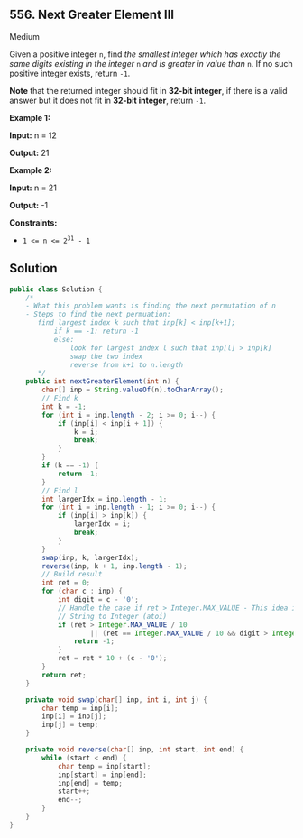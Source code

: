 ## 556\. Next Greater Element III

Medium

Given a positive integer `n`, find _the smallest integer which has exactly the same digits existing in the integer_ `n` _and is greater in value than_ `n`. If no such positive integer exists, return `-1`.

**Note** that the returned integer should fit in **32-bit integer**, if there is a valid answer but it does not fit in **32-bit integer**, return `-1`.

**Example 1:**

**Input:** n = 12

**Output:** 21 

**Example 2:**

**Input:** n = 21

**Output:** -1 

**Constraints:**

*   <code>1 <= n <= 2<sup>31</sup> - 1</code>

## Solution

```java
public class Solution {
    /*
    - What this problem wants is finding the next permutation of n
    - Steps to find the next permuation:
       find largest index k such that inp[k] < inp[k+1];
           if k == -1: return -1
           else:
               look for largest index l such that inp[l] > inp[k]
               swap the two index
               reverse from k+1 to n.length
       */
    public int nextGreaterElement(int n) {
        char[] inp = String.valueOf(n).toCharArray();
        // Find k
        int k = -1;
        for (int i = inp.length - 2; i >= 0; i--) {
            if (inp[i] < inp[i + 1]) {
                k = i;
                break;
            }
        }
        if (k == -1) {
            return -1;
        }
        // Find l
        int largerIdx = inp.length - 1;
        for (int i = inp.length - 1; i >= 0; i--) {
            if (inp[i] > inp[k]) {
                largerIdx = i;
                break;
            }
        }
        swap(inp, k, largerIdx);
        reverse(inp, k + 1, inp.length - 1);
        // Build result
        int ret = 0;
        for (char c : inp) {
            int digit = c - '0';
            // Handle the case if ret > Integer.MAX_VALUE - This idea is borrowed from problem  8.
            // String to Integer (atoi)
            if (ret > Integer.MAX_VALUE / 10
                    || (ret == Integer.MAX_VALUE / 10 && digit > Integer.MAX_VALUE % 10)) {
                return -1;
            }
            ret = ret * 10 + (c - '0');
        }
        return ret;
    }

    private void swap(char[] inp, int i, int j) {
        char temp = inp[i];
        inp[i] = inp[j];
        inp[j] = temp;
    }

    private void reverse(char[] inp, int start, int end) {
        while (start < end) {
            char temp = inp[start];
            inp[start] = inp[end];
            inp[end] = temp;
            start++;
            end--;
        }
    }
}
```